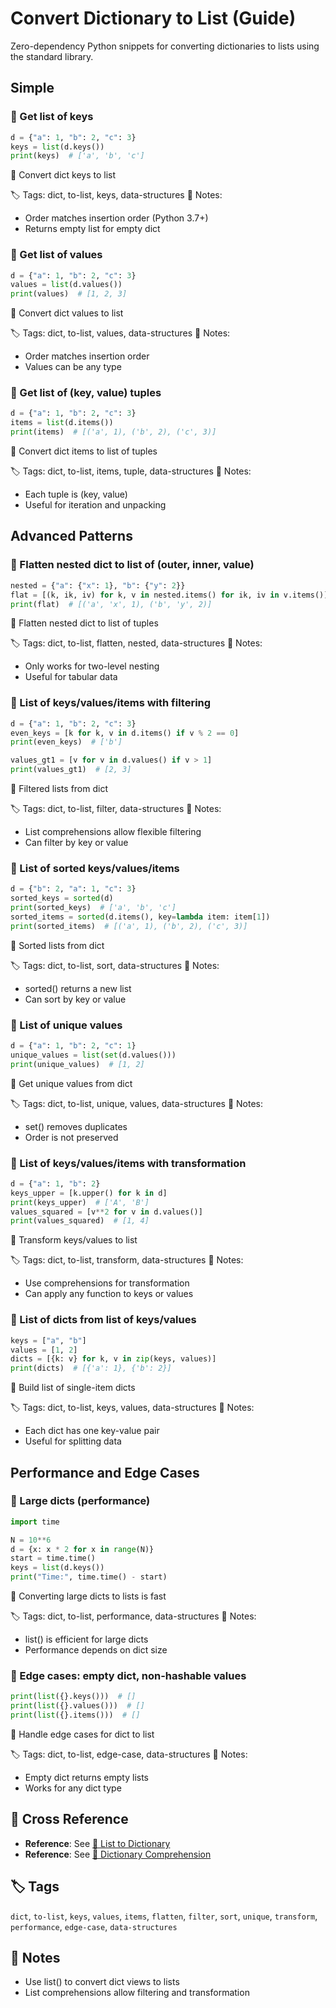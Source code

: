 # Convert Dictionary to List (Guide)

Zero-dependency Python snippets for converting dictionaries to lists using the standard library.

## Simple

### 🧩 Get list of keys

```python
d = {"a": 1, "b": 2, "c": 3}
keys = list(d.keys())
print(keys)  # ['a', 'b', 'c']
```

📂 Convert dict keys to list

🏷️ Tags: dict, to-list, keys, data-structures
📝 Notes:
- Order matches insertion order (Python 3.7+)
- Returns empty list for empty dict

### 🧩 Get list of values

```python
d = {"a": 1, "b": 2, "c": 3}
values = list(d.values())
print(values)  # [1, 2, 3]
```

📂 Convert dict values to list

🏷️ Tags: dict, to-list, values, data-structures
📝 Notes:
- Order matches insertion order
- Values can be any type

### 🧩 Get list of (key, value) tuples

```python
d = {"a": 1, "b": 2, "c": 3}
items = list(d.items())
print(items)  # [('a', 1), ('b', 2), ('c', 3)]
```

📂 Convert dict items to list of tuples

🏷️ Tags: dict, to-list, items, tuple, data-structures
📝 Notes:
- Each tuple is (key, value)
- Useful for iteration and unpacking

## Advanced Patterns

### 🧩 Flatten nested dict to list of (outer, inner, value)

```python
nested = {"a": {"x": 1}, "b": {"y": 2}}
flat = [(k, ik, iv) for k, v in nested.items() for ik, iv in v.items()]
print(flat)  # [('a', 'x', 1), ('b', 'y', 2)]
```

📂 Flatten nested dict to list of tuples

🏷️ Tags: dict, to-list, flatten, nested, data-structures
📝 Notes:
- Only works for two-level nesting
- Useful for tabular data

### 🧩 List of keys/values/items with filtering

```python
d = {"a": 1, "b": 2, "c": 3}
even_keys = [k for k, v in d.items() if v % 2 == 0]
print(even_keys)  # ['b']

values_gt1 = [v for v in d.values() if v > 1]
print(values_gt1)  # [2, 3]
```

📂 Filtered lists from dict

🏷️ Tags: dict, to-list, filter, data-structures
📝 Notes:
- List comprehensions allow flexible filtering
- Can filter by key or value

### 🧩 List of sorted keys/values/items

```python
d = {"b": 2, "a": 1, "c": 3}
sorted_keys = sorted(d)
print(sorted_keys)  # ['a', 'b', 'c']
sorted_items = sorted(d.items(), key=lambda item: item[1])
print(sorted_items)  # [('a', 1), ('b', 2), ('c', 3)]
```

📂 Sorted lists from dict

🏷️ Tags: dict, to-list, sort, data-structures
📝 Notes:
- sorted() returns a new list
- Can sort by key or value

### 🧩 List of unique values

```python
d = {"a": 1, "b": 2, "c": 1}
unique_values = list(set(d.values()))
print(unique_values)  # [1, 2]
```

📂 Get unique values from dict

🏷️ Tags: dict, to-list, unique, values, data-structures
📝 Notes:
- set() removes duplicates
- Order is not preserved

### 🧩 List of keys/values/items with transformation

```python
d = {"a": 1, "b": 2}
keys_upper = [k.upper() for k in d]
print(keys_upper)  # ['A', 'B']
values_squared = [v**2 for v in d.values()]
print(values_squared)  # [1, 4]
```

📂 Transform keys/values to list

🏷️ Tags: dict, to-list, transform, data-structures
📝 Notes:
- Use comprehensions for transformation
- Can apply any function to keys or values

### 🧩 List of dicts from list of keys/values

```python
keys = ["a", "b"]
values = [1, 2]
dicts = [{k: v} for k, v in zip(keys, values)]
print(dicts)  # [{'a': 1}, {'b': 2}]
```

📂 Build list of single-item dicts

🏷️ Tags: dict, to-list, keys, values, data-structures
📝 Notes:
- Each dict has one key-value pair
- Useful for splitting data

## Performance and Edge Cases

### 🧩 Large dicts (performance)

```python
import time

N = 10**6
d = {x: x * 2 for x in range(N)}
start = time.time()
keys = list(d.keys())
print("Time:", time.time() - start)
```

📂 Converting large dicts to lists is fast

🏷️ Tags: dict, to-list, performance, data-structures
📝 Notes:
- list() is efficient for large dicts
- Performance depends on dict size

### 🧩 Edge cases: empty dict, non-hashable values

```python
print(list({}.keys()))  # []
print(list({}.values()))  # []
print(list({}.items()))  # []
```

📂 Handle edge cases for dict to list

🏷️ Tags: dict, to-list, edge-case, data-structures
📝 Notes:
- Empty dict returns empty lists
- Works for any dict type

## 🔗 Cross Reference

- **Reference**: See [📂 List to Dictionary](list_to_dict.md)
- **Reference**: See [📂 Dictionary Comprehension](dict_comprehension.md)

## 🏷️ Tags

`dict`, `to-list`, `keys`, `values`, `items`, `flatten`, `filter`, `sort`, `unique`, `transform`, `performance`, `edge-case`, `data-structures`

## 📝 Notes
- Use list() to convert dict views to lists
- List comprehensions allow filtering and transformation

